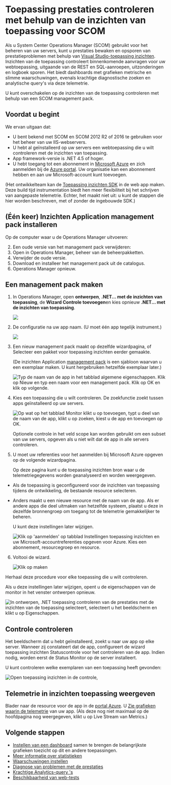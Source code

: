 <properties 
    pageTitle="Integratie van SCOM met inzichten van toepassing | Microsoft Azure" 
    description="Als u een SCOM, prestaties controleren en diagnosticeren van problemen met de inzichten van toepassing. Uitgebreide dashboards, slimme waarschuwingen, krachtige diagnoseprogramma's en query's voor analyse." 
    services="application-insights" 
    documentationCenter=""
    authors="alancameronwills" 
    manager="douge"/>

<tags 
    ms.service="application-insights" 
    ms.workload="tbd" 
    ms.tgt_pltfrm="ibiza" 
    ms.devlang="na" 
    ms.topic="article" 
    ms.date="08/12/2016" 
    ms.author="awills"/>
 
# <a name="application-performance-monitoring-using-application-insights-for-scom"></a>Toepassing prestaties controleren met behulp van de inzichten van toepassing voor SCOM

Als u System Center Operations Manager (SCOM) gebruikt voor het beheren van uw servers, kunt u prestaties bewaken en opsporen van prestatieproblemen met behulp van [Visual Studio-toepassing inzichten](app-insights-asp-net.md). Inzichten van de toepassing controleert binnenkomende aanvragen voor uw webtoepassing, uitgaande van de REST en SQL-aanroepen, uitzonderingen en logboek sporen. Het biedt dashboards met grafieken metrische en slimme waarschuwingen, evenals krachtige diagnostische zoeken en analytische query's via deze telemetrie. 

U kunt overschakelen op de inzichten van de toepassing controleren met behulp van een SCOM management pack.

## <a name="before-you-start"></a>Voordat u begint

We ervan uitgaan dat:

* U bent bekend met SCOM en SCOM 2012 R2 of 2016 te gebruiken voor het beheer van uw IIS-webservers.
* U hebt al geïnstalleerd op uw servers een webtoepassing die u wilt controleren met de inzichten van toepassing.
* App framework-versie is .NET 4.5 of hoger.
* U hebt toegang tot een abonnement in [Microsoft Azure](https://azure.com) en zich aanmelden bij de [Azure portal](https://portal.azure.com). Uw organisatie kan een abonnement hebben en aan uw Microsoft-account kunt toevoegen.

(Het ontwikkelteam kan de [Toepassing inzichten SDK](app-insights-asp-net.md) in de web app maken. Deze build tijd instrumentation biedt hen meer flexibiliteit bij het schrijven van aangepaste telemetrie. Echter, het maakt niet uit: u kunt de stappen die hier worden beschreven, met of zonder de ingebouwde SDK.)

## <a name="one-time-install-application-insights-management-pack"></a>(Één keer) Inzichten Application management pack installeren

Op de computer waar u de Operations Manager uitvoeren:

2. Een oude versie van het management pack verwijderen:
 1. Open in Operations Manager, beheer van de beheerpakketten. 
 2. Verwijder de oude versie.
1. Download en installeer het management pack uit de catalogus.
2. Operations Manager opnieuw.


## <a name="create-a-management-pack"></a>Een management pack maken

1. In Operations Manager, open **ontwerpen**, **.NET... met de inzichten van toepassing**, de **Wizard Controle toevoegen**en kies opnieuw **.NET... met de inzichten van toepassing**.

    ![](./media/app-insights-scom/020.png)

2. De configuratie na uw app naam. (U moet één app tegelijk instrument.)
    
    ![](./media/app-insights-scom/030.png)

3. Een nieuw management pack maakt op dezelfde wizardpagina, of Selecteer een pakket voor toepassing inzichten eerder gemaakte.

     (De inzichten Application [management pack](https://technet.microsoft.com/library/cc974491.aspx) is een sjabloon waarvan u een exemplaar maken. U kunt hergebruiken hetzelfde exemplaar later.)


    ![Typ de naam van de app in het tabblad algemene eigenschappen. Klik op Nieuw en typ een naam voor een management pack. Klik op OK en klik op volgende.](./media/app-insights-scom/040.png)

4. Kies een toepassing die u wilt controleren. De zoekfunctie zoekt tussen apps geïnstalleerd op uw servers.

    ![Op wat op het tabblad Monitor klikt u op toevoegen, typt u deel van de naam van de app, klikt u op zoeken, kiest u de app en toevoegen op OK.](./media/app-insights-scom/050.png)

    Optionele controle in het veld scope kan worden gebruikt om een subset van uw servers, opgeven als u niet wilt dat de app in alle servers controleren.

5. U moet uw referenties voor het aanmelden bij Microsoft Azure opgeven op de volgende wizardpagina.

    Op deze pagina kunt u de toepassing inzichten bron waar u de telemetriegegevens worden geanalyseerd en worden weergegeven. 

 * Als de toepassing is geconfigureerd voor de inzichten van toepassing tijdens de ontwikkeling, de bestaande resource selecteren.
 * Anders maakt u een nieuwe resource met de naam van de app. Als er andere apps die deel uitmaken van hetzelfde systeem, plaatst u deze in dezelfde bronnengroep om toegang tot de telemetrie gemakkelijker te beheren.

    U kunt deze instellingen later wijzigen.

    ![Klik op 'aanmelden' op tabblad Instellingen toepassing inzichten en uw Microsoft-accountreferenties opgeven voor Azure. Kies een abonnement, resourcegroep en resource.](./media/app-insights-scom/060.png)

6. Voltooi de wizard.

    ![Klik op maken](./media/app-insights-scom/070.png)
    
Herhaal deze procedure voor elke toepassing die u wilt controleren.

Als u deze instellingen later wijzigen, opent u de eigenschappen van de monitor in het venster ontwerpen opnieuw.

![In ontwerpen, .NET toepassing controleren van de prestaties met de inzichten van de toepassing selecteert, selecteert u het beeldscherm en klikt u op Eigenschappen.](./media/app-insights-scom/080.png)

## <a name="verify-monitoring"></a>Controle controleren

Het beeldscherm dat u hebt geïnstalleerd, zoekt u naar uw app op elke server. Wanneer zij constateert dat de app, configureert de wizard toepassing inzichten Statuscontrole voor het controleren van de app. Indien nodig, worden eerst de Status Monitor op de server installeert.

U kunt controleren welke exemplaren van een toepassing heeft gevonden:

![Open toepassing inzichten in de controle,](./media/app-insights-scom/100.png)


## <a name="view-telemetry-in-application-insights"></a>Telemetrie in inzichten toepassing weergeven

Blader naar de resource voor de app in de [portal Azure](https://portal.azure.com). U [Zie grafieken waarin de telemetrie](app-insights-dashboards.md) van uw app. (Als deze nog niet maximaal op de hoofdpagina nog weergegeven, klikt u op Live Stream van Metrics.)


## <a name="next-steps"></a>Volgende stappen

* [Instellen van een dashboard](app-insights-dashboards.md) samen te brengen de belangrijkste grafieken toezicht op dit en andere toepassingen.
* [Meer informatie over statistieken](app-insights-metrics-explorer.md)
* [Waarschuwingen instellen](app-insights-alerts.md)
* [Diagnose van problemen met de prestaties](app-insights-detect-triage-diagnose.md)
* [Krachtige Analytics-query 's](app-insights-analytics.md)
* [Beschikbaarheid van web-tests](app-insights-monitor-web-app-availability.md)
